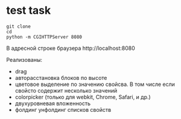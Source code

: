 # test task

    git clone
    cd
    python -m CGIHTTPServer 8080

В адресной строке браузера http://localhost:8080

Реализованы:
  - drag
  - авторасстановка блоков по высоте
  - цветовое выделение по значению свойсва. В том числе если свойсто содержит
  несколько значений
  - colorpicker (только для webkit, Chrome, Safari, и др.)
  - двухуровневая вложенность
  - фолдинг унфолдинг списков свойств
